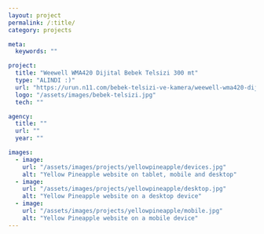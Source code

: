```yaml
---
layout: project
permalink: /:title/
category: projects

meta:
  keywords: ""

project:
  title: "Weewell WMA420 Dijital Bebek Telsizi 300 mt"
  type: "ALINDI :)"
  url: "https://urun.n11.com/bebek-telsizi-ve-kamera/weewell-wma420-dijital-bebek-telsizi-300-mt-P217692229?cid=700501&utm_source=comp_akakce&utm_medium=cpc&utm_campaign=akakce_genel&v=1.7.2"
  logo: "/assets/images/bebek-telsizi.jpg"
  tech: ""

agency:
  title: ""
  url: ""
  year: ""

images:
  - image:
    url: "/assets/images/projects/yellowpineapple/devices.jpg"
    alt: "Yellow Pineapple website on tablet, mobile and desktop"
  - image:
    url: "/assets/images/projects/yellowpineapple/desktop.jpg"
    alt: "Yellow Pineapple website on a desktop device"
  - image:
    url: "/assets/images/projects/yellowpineapple/mobile.jpg"
    alt: "Yellow Pineapple website on a mobile device"
---
```

<p></p>
